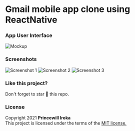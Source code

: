 # Gmail mobile app clone using ReactNative


### App User Interface

![Mockup](https://imgur.com/bIHpLyA.png)

### Screenshots

![Screenshot 1](https://imgur.com/7L3RqxQ.png) ![Screenshot 2](https://imgur.com/cuvFo1N.png) ![Screenshot 3](https://imgur.com/Zr0ukDG.png)

### Like this project?
Don't forget to star :star2: this repo.

### License
Copyright 2021 **Princewill Iroka** \
This project is licensed under the terms of the [MIT license.](https://github.com/PrincewillIroka/gmail_clone/blob/main/LICENSE)
